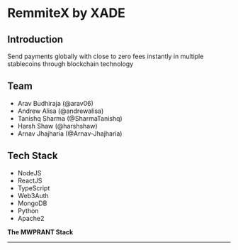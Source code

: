 # RemmiteX by XADE

## Introduction

Send payments globally with close to zero fees instantly in multiple stablecoins through blockchain technology

## Team 

- Arav Budhiraja (@arav06)
- Andrew Alisa (@andrewalisa)
- Tanishq Sharma (@SharmaTanishq)
- Harsh Shaw (@harshshaw)
- Arnav Jhajharia (@Arnav-Jhajharia)

## Tech Stack

- NodeJS
- ReactJS
- TypeScript
- Web3Auth
- MongoDB
- Python 
- Apache2

<b>The MWPRANT Stack</b>

***
